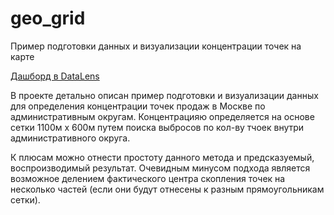 # geo_grid
Пример подготовки данных и визуализации концентрации точек на карте

[Дашборд в DataLens](https://datalens.yandex.cloud/qk97nm2ebiayd-karta)

В проекте детально описан пример подготовки и визуализации данных для определения концентрации точек продаж в Москве по административным округам.
Концентрацияю определяется на основе сетки 1100м x 600м путем поиска выбросов по кол-ву тчоек внутри административного округа.

К плюсам можно отнести простоту данного метода и предсказуемый, воспроизводимый результат.
Очевидным минусом подхода является возможное делением фактического центра скопления точек на несколько частей (если они будут отнесены к разным прямоугольникам сетки).
